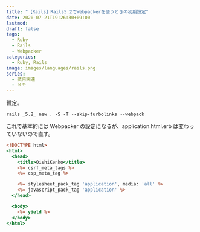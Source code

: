 ```yaml
---
title: "【Rails】Rails5.2でWebpackerを使うときの初期設定"
date: 2020-07-21T19:26:30+09:00
lastmod:
draft: false
tags:
  - Ruby
  - Rails
  - Webpacker
categories:
  - Ruby, Rails
image: images/languages/rails.png
series:
  - 技術関連
  - メモ
---
```


暫定。

```
rails _5.2_ new . -S -T --skip-turbolinks --webpack
```

これで基本的には Webpacker の設定になるが、application.html.erb は変わっていないので直す。

```erb:application.html.erb
<!DOCTYPE html>
<html>
  <head>
    <title>OishiKenko</title>
    <%= csrf_meta_tags %>
    <%= csp_meta_tag %>

    <%= stylesheet_pack_tag 'application', media: 'all' %>
    <%= javascript_pack_tag 'application' %>
  </head>

  <body>
    <%= yield %>
  </body>
</html>
```
